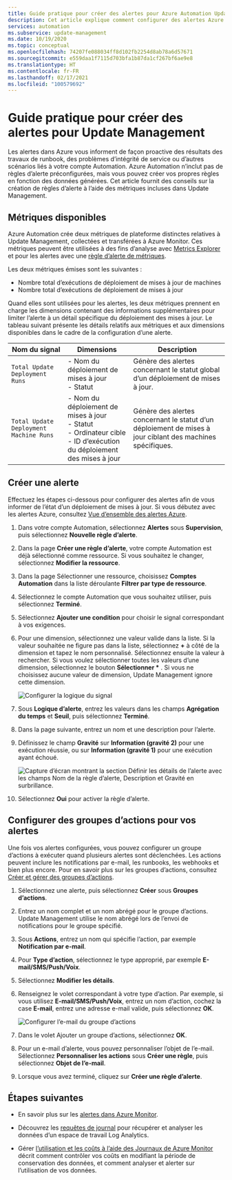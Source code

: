 ```yaml
---
title: Guide pratique pour créer des alertes pour Azure Automation Update Management
description: Cet article explique comment configurer des alertes Azure vous informant de l’état des évaluations ou déploiements de mises à jour.
services: automation
ms.subservice: update-management
ms.date: 10/19/2020
ms.topic: conceptual
ms.openlocfilehash: 74207fe088034ff8d102fb2254d8ab78a6d57671
ms.sourcegitcommit: e559daa1f7115d703bfa1b87da1cf267bf6ae9e8
ms.translationtype: HT
ms.contentlocale: fr-FR
ms.lasthandoff: 02/17/2021
ms.locfileid: "100579692"
---
```

# <a name="how-to-create-alerts-for-update-management"></a>Guide pratique pour créer des alertes pour Update Management

Les alertes dans Azure vous informent de façon proactive des résultats des travaux de runbook, des problèmes d’intégrité de service ou d’autres scénarios liés à votre compte Automation. Azure Automation n’inclut pas de règles d’alerte préconfigurées, mais vous pouvez créer vos propres règles en fonction des données générées. Cet article fournit des conseils sur la création de règles d’alerte à l’aide des métriques incluses dans Update Management.

## <a name="available-metrics"></a>Métriques disponibles

Azure Automation crée deux métriques de plateforme distinctes relatives à Update Management, collectées et transférées à Azure Monitor. Ces métriques peuvent être utilisées à des fins d’analyse avec [Metrics Explorer](../../azure-monitor/essentials/metrics-charts.md) et pour les alertes avec une [règle d’alerte de métriques](../../azure-monitor/alerts/alerts-metric.md).

Les deux métriques émises sont les suivantes :

* Nombre total d’exécutions de déploiement de mises à jour de machines
* Nombre total d’exécutions de déploiement de mises à jour

Quand elles sont utilisées pour les alertes, les deux métriques prennent en charge les dimensions contenant des informations supplémentaires pour limiter l’alerte à un détail spécifique du déploiement des mises à jour. Le tableau suivant présente les détails relatifs aux métriques et aux dimensions disponibles dans le cadre de la configuration d’une alerte.

|Nom du signal|Dimensions|Description
|---|---|---|
|`Total Update Deployment Runs`|- Nom du déploiement de mises à jour<br>- Statut | Génère des alertes concernant le statut global d’un déploiement de mises à jour.|
|`Total Update Deployment Machine Runs`|- Nom du déploiement de mises à jour</br>- Statut</br>- Ordinateur cible</br>- ID d’exécution du déploiement des mises à jour    |Génère des alertes concernant le statut d’un déploiement de mises à jour ciblant des machines spécifiques.|

## <a name="create-alert"></a>Créer une alerte

Effectuez les étapes ci-dessous pour configurer des alertes afin de vous informer de l’état d’un déploiement de mises à jour. Si vous débutez avec les alertes Azure, consultez [Vue d’ensemble des alertes Azure](../../azure-monitor/alerts/alerts-overview.md).

1. Dans votre compte Automation, sélectionnez **Alertes** sous **Supervision**, puis sélectionnez **Nouvelle règle d’alerte**.

2. Dans la page **Créer une règle d’alerte**, votre compte Automation est déjà sélectionné comme ressource. Si vous souhaitez le changer, sélectionnez **Modifier la ressource**.

3. Dans la page Sélectionner une ressource, choisissez **Comptes Automation** dans la liste déroulante **Filtrer par type de ressource**.

4. Sélectionnez le compte Automation que vous souhaitez utiliser, puis sélectionnez **Terminé**.

5. Sélectionnez **Ajouter une condition** pour choisir le signal correspondant à vos exigences.

6. Pour une dimension, sélectionnez une valeur valide dans la liste. Si la valeur souhaitée ne figure pas dans la liste, sélectionnez **\+** à côté de la dimension et tapez le nom personnalisé. Sélectionnez ensuite la valeur à rechercher. Si vous voulez sélectionner toutes les valeurs d’une dimension, sélectionnez le bouton **Sélectionner \*** . Si vous ne choisissez aucune valeur de dimension, Update Management ignore cette dimension.

    ![Configurer la logique du signal](./media/manage-updates-for-vm/signal-logic.png)

7. Sous **Logique d’alerte**, entrez les valeurs dans les champs **Agrégation du temps** et **Seuil**, puis sélectionnez **Terminé**.

8. Dans la page suivante, entrez un nom et une description pour l’alerte.

9. Définissez le champ **Gravité** sur **Information (gravité 2)** pour une exécution réussie, ou sur **Information (gravité 1)** pour une exécution ayant échoué.

    ![Capture d’écran montrant la section Définir les détails de l’alerte avec les champs Nom de la règle d’alerte, Description et Gravité en surbrillance.](./media/manage-updates-for-vm/define-alert-details.png)

10. Sélectionnez **Oui** pour activer la règle d’alerte.

## <a name="configure-action-groups-for-your-alerts"></a>Configurer des groupes d’actions pour vos alertes

Une fois vos alertes configurées, vous pouvez configurer un groupe d’actions à exécuter quand plusieurs alertes sont déclenchées. Les actions peuvent inclure les notifications par e-mail, les runbooks, les webhooks et bien plus encore. Pour en savoir plus sur les groupes d’actions, consultez [Créer et gérer des groupes d’actions](../../azure-monitor/alerts/action-groups.md).

1. Sélectionnez une alerte, puis sélectionnez **Créer** sous **Groupes d’actions**.

2. Entrez un nom complet et un nom abrégé pour le groupe d’actions. Update Management utilise le nom abrégé lors de l’envoi de notifications pour le groupe spécifié.

3. Sous **Actions**, entrez un nom qui spécifie l’action, par exemple **Notification par e-mail**.

4. Pour **Type d’action**, sélectionnez le type approprié, par exemple **E-mail/SMS/Push/Voix**.

5. Sélectionnez **Modifier les détails**.

6. Renseignez le volet correspondant à votre type d’action. Par exemple, si vous utilisez **E-mail/SMS/Push/Voix**, entrez un nom d’action, cochez la case **E-mail**, entrez une adresse e-mail valide, puis sélectionnez **OK**.

    ![Configurer l’e-mail du groupe d’actions](./media/manage-updates-for-vm/configure-email-action-group.png)

7. Dans le volet Ajouter un groupe d’actions, sélectionnez **OK**.

8. Pour un e-mail d’alerte, vous pouvez personnaliser l’objet de l’e-mail. Sélectionnez **Personnaliser les actions** sous **Créer une règle**, puis sélectionnez **Objet de l’e-mail**.

9. Lorsque vous avez terminé, cliquez sur **Créer une règle d’alerte**.

## <a name="next-steps"></a>Étapes suivantes

* En savoir plus sur les [alertes dans Azure Monitor](../../azure-monitor/alerts/alerts-overview.md).

* Découvrez les [requêtes de journal](../../azure-monitor/logs/log-query-overview.md) pour récupérer et analyser les données d’un espace de travail Log Analytics.

* Gérer [l’utilisation et les coûts à l’aide des Journaux de Azure Monitor](../../azure-monitor/logs/manage-cost-storage.md) décrit comment contrôler vos coûts en modifiant la période de conservation des données, et comment analyser et alerter sur l’utilisation de vos données.